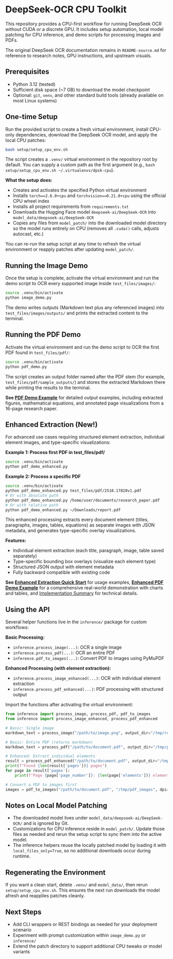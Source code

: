 # DeepSeek-OCR CPU Toolkit

This repository provides a CPU-first workflow for running DeepSeek OCR without CUDA or a discrete GPU. It includes setup automation, local model patching for CPU inference, and demo scripts for processing images and PDFs.

The original DeepSeek OCR documentation remains in `README-source.md` for reference to research notes, GPU instructions, and upstream visuals.

## Prerequisites
- Python 3.12 (tested)
- Sufficient disk space (~7 GB) to download the model checkpoint
- Optional: `git`, `venv`, and other standard build tools (already available on most Linux systems)

## One-time Setup
Run the provided script to create a fresh virtual environment, install CPU-only dependencies, download the DeepSeek OCR model, and apply the local CPU patches:

```bash
bash setup/setup_cpu_env.sh
```

The script creates a `.venv/` virtual environment in the repository root by default. You can supply a custom path as the first argument (e.g., `bash setup/setup_cpu_env.sh ~/.virtualenvs/dpsk-cpu`).

**What the setup does:**
- Creates and activates the specified Python virtual environment
- Installs `torch==2.6.0+cpu` and `torchvision==0.21.0+cpu` using the official CPU wheel index
- Installs all project requirements from `requirements.txt`
- Downloads the Hugging Face model `deepseek-ai/DeepSeek-OCR` into `model_data/deepseek-ai/DeepSeek-OCR`
- Copies any files from `model_patch/` into the downloaded model directory so the model runs entirely on CPU (removes all `.cuda()` calls, adjusts autocast, etc.)

You can re-run the setup script at any time to refresh the virtual environment or reapply patches after updating `model_patch/`.

## Running the Image Demo
Once the setup is complete, activate the virtual environment and run the demo script to OCR every supported image inside `test_files/images/`:

```bash
source .venv/bin/activate
python image_demo.py
```

The demo writes outputs (Markdown text plus any referenced images) into `test_files/images/outputs/` and prints the extracted content to the terminal.

## Running the PDF Demo
Activate the virtual environment and run the demo script to OCR the first PDF found in `test_files/pdf/`:

```bash
source .venv/bin/activate
python pdf_demo.py
```

The script creates an output folder named after the PDF stem (for example, `test_files/pdf/sample_outputs/`) and stores the extracted Markdown there while printing the results to the terminal.

**See [PDF Demo Example](docs/PDF_DEMO_EXAMPLE.md)** for detailed output examples, including extracted figures, mathematical equations, and annotated page visualizations from a 16-page research paper.

## Enhanced Extraction (New!)
For advanced use cases requiring structured element extraction, individual element images, and type-specific visualizations:

**Example 1: Process first PDF in test_files/pdf/**
```bash
source .venv/bin/activate
python pdf_demo_enhanced.py
```

**Example 2: Process a specific PDF**
```bash
source .venv/bin/activate
python pdf_demo_enhanced.py test_files/pdf/2510.17820v1.pdf
# Or with absolute path
python pdf_demo_enhanced.py /home/user/documents/research_paper.pdf
# Or with relative path
python pdf_demo_enhanced.py ~/Downloads/report.pdf
```

This enhanced processing extracts every document element (titles, paragraphs, images, tables, equations) as separate images with JSON metadata, and generates type-specific overlay visualizations.

**Features:**
- Individual element extraction (each title, paragraph, image, table saved separately)
- Type-specific bounding box overlays (visualize each element type)
- Structured JSON output with element metadata
- Fully backward compatible with existing code

**See [Enhanced Extraction Quick Start](docs/ENHANCED_EXTRACTION_QUICKSTART.md)** for usage examples, **[Enhanced PDF Demo Example](docs/ENHANCED_PDF_DEMO_EXAMPLE.md)** for a comprehensive real-world demonstration with charts and tables, and [Implementation Summary](docs/reference/IMPLEMENTATION_SUMMARY.md) for technical details.

## Using the API
Several helper functions live in the `inference/` package for custom workflows:

**Basic Processing:**
- `inference.process_image(...)`: OCR a single image
- `inference.process_pdf(...)`: OCR an entire PDF
- `inference.pdf_to_images(...)`: Convert PDF to images using PyMuPDF

**Enhanced Processing (with element extraction):**
- `inference.process_image_enhanced(...)`: OCR with individual element extraction
- `inference.process_pdf_enhanced(...)`: PDF processing with structured output

Import the functions after activating the virtual environment:

```python
from inference import process_image, process_pdf, pdf_to_images
from inference import process_image_enhanced, process_pdf_enhanced

# Basic: Single image
markdown_text = process_image("/path/to/image.png", output_dir="/tmp/results")

# Basic: Entire PDF (returns markdown)
markdown_text = process_pdf("/path/to/document.pdf", output_dir="/tmp/pdf_results")

# Enhanced: Extract individual elements
result = process_pdf_enhanced("/path/to/document.pdf", output_dir="/tmp/enhanced")
print(f"Found {len(result['pages'])} pages")
for page in result['pages']:
    print(f"Page {page['page_number']}: {len(page['elements'])} elements")

# Convert a PDF to images first
images = pdf_to_images("/path/to/document.pdf", "/tmp/pdf_images", dpi=200)
```

## Notes on Local Model Patching
- The downloaded model lives under `model_data/deepseek-ai/DeepSeek-OCR/` and is ignored by Git.
- Customizations for CPU inference reside in `model_patch/`. Update those files as needed and rerun the setup script to sync them into the active model.
- The inference helpers reuse the locally patched model by loading it with `local_files_only=True`, so no additional downloads occur during runtime.

## Regenerating the Environment
If you want a clean start, delete `.venv/` and `model_data/`, then rerun `setup/setup_cpu_env.sh`. This ensures the next run downloads the model afresh and reapplies patches cleanly.

## Next Steps
- Add CLI wrappers or REST bindings as needed for your deployment scenario
- Experiment with prompt customization within `image_demo.py` or `inference/`
- Extend the patch directory to support additional CPU tweaks or model variants
